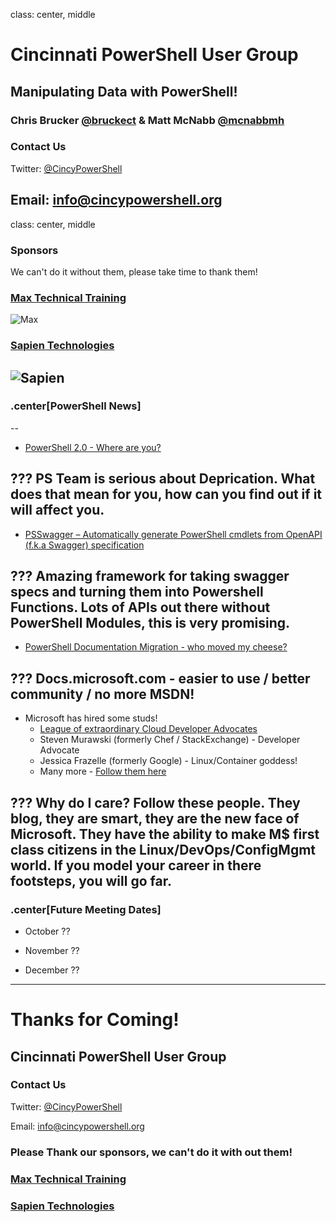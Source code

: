 class: center, middle
# Cincinnati PowerShell User Group

## Manipulating Data with PowerShell!
### Chris Brucker [@bruckect](https://twitter.com/bruckect) & Matt McNabb [@mcnabbmh](https://twitter.com/mcnabbmh)

### Contact Us
Twitter: [@CincyPowerShell](http://twitter.com/CincyPowerShell)

Email: [info@cincypowershell.org](mailto:info@cincypowershell.org)
---

class: center, middle
### Sponsors
We can't do it without them, please take time to thank them!

### [Max Technical Training](https://www.maxtrain.com)

![Max](https://encrypted-tbn3.gstatic.com/images?q=tbn:ANd9GcQuaqRB4FW7Qj0M13L89PEIBujcCyh4mxdao95vVCAH6oSXb6Nb)

### [Sapien Technologies](http://www.sapien.com)

![Sapien](https://cincypowershell.org/img/sapien.jpeg)
---

### .center[PowerShell News]
--

-	[PowerShell 2.0 - Where are you?](https://blogs.msdn.microsoft.com/powershell/2017/08/24/windows-powershell-2-0-deprecation/)

???
PS Team is serious about Deprication.  What does that mean for you, how can you find out if it will affect you.  
--

-	[PSSwagger – Automatically generate PowerShell cmdlets from OpenAPI (f.k.a Swagger) specification](https://blogs.msdn.microsoft.com/powershell/2017/08/15/psswagger-automatically-generate-powershell-cmdlets-from-openapi-f-k-a-swagger-specification/)

???
Amazing framework for taking swagger specs and turning them into Powershell Functions.  Lots of APIs out there without PowerShell Modules, this is very promising.
--

-	[PowerShell Documentation Migration - who moved my cheese?](https://blogs.msdn.microsoft.com/powershell/2017/07/28/powershell-documentation-migration/)

???
Docs.microsoft.com - easier to use / better community / no more MSDN!
--
-   Microsoft has hired some studs!
    -   [League of extraordinary Cloud Developer Advocates](http://leagueofextraordinaryclouddevopsadvocates.com/)
    -   Steven Murawski (formerly Chef / StackExchange) - Developer Advocate
    -   Jessica Frazelle (formerly Google) - Linux/Container goddess! 
    -   Many more - [Follow them here](https://twitter.com/spboyer/lists/cloud-developer-advocates/members)

???
Why do I care?  Follow these people.  They blog, they are smart, they are the new face of Microsoft.  They have the ability to make M$ first class citizens in the Linux/DevOps/ConfigMgmt world.  If you model your career in there footsteps, you will go far.
---

### .center[Future Meeting Dates]

- October ??

- November ??

- December ??
---

# Thanks for Coming!

## Cincinnati PowerShell User Group

### Contact Us

Twitter: [@CincyPowerShell](http://twitter.com/CincyPowerShell)

Email: [info@cincypowershell.org](mailto:info@cincypowershell.org)

### Please Thank our sponsors, we can't do it with out them!

### [Max Technical Training](https://www.maxtrain.com)

### [Sapien Technologies](http://www.sapien.com)
